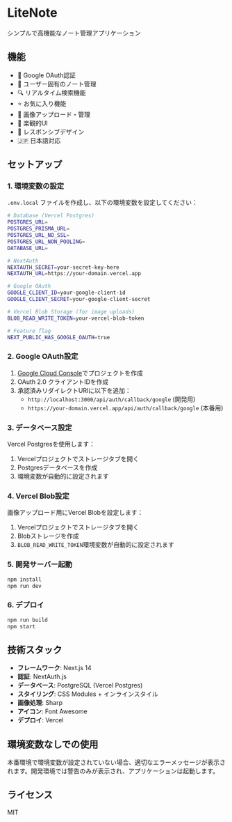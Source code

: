 # LiteNote

シンプルで高機能なノート管理アプリケーション

## 機能

- 🔐 Google OAuth認証
- 📝 ユーザー固有のノート管理
- 🔍 リアルタイム検索機能
- ⭐ お気に入り機能
- 📸 画像アップロード・管理
- 🚀 楽観的UI
- 📱 レスポンシブデザイン
- 🇯🇵 日本語対応

## セットアップ

### 1. 環境変数の設定

`.env.local` ファイルを作成し、以下の環境変数を設定してください：

```bash
# Database (Vercel Postgres)
POSTGRES_URL=
POSTGRES_PRISMA_URL=
POSTGRES_URL_NO_SSL=
POSTGRES_URL_NON_POOLING=
DATABASE_URL=

# NextAuth
NEXTAUTH_SECRET=your-secret-key-here
NEXTAUTH_URL=https://your-domain.vercel.app

# Google OAuth
GOOGLE_CLIENT_ID=your-google-client-id
GOOGLE_CLIENT_SECRET=your-google-client-secret

# Vercel Blob Storage (for image uploads)
BLOB_READ_WRITE_TOKEN=your-vercel-blob-token

# Feature flag
NEXT_PUBLIC_HAS_GOOGLE_OAUTH=true
```

### 2. Google OAuth設定

1. [Google Cloud Console](https://console.cloud.google.com/)でプロジェクトを作成
2. OAuth 2.0 クライアントIDを作成
3. 承認済みリダイレクトURIに以下を追加：
   - `http://localhost:3000/api/auth/callback/google` (開発用)
   - `https://your-domain.vercel.app/api/auth/callback/google` (本番用)

### 3. データベース設定

Vercel Postgresを使用します：

1. Vercelプロジェクトでストレージタブを開く
2. Postgresデータベースを作成
3. 環境変数が自動的に設定されます

### 4. Vercel Blob設定

画像アップロード用にVercel Blobを設定します：

1. Vercelプロジェクトでストレージタブを開く
2. Blobストレージを作成
3. `BLOB_READ_WRITE_TOKEN`環境変数が自動的に設定されます

### 5. 開発サーバー起動

```bash
npm install
npm run dev
```

### 6. デプロイ

```bash
npm run build
npm start
```

## 技術スタック

- **フレームワーク**: Next.js 14
- **認証**: NextAuth.js
- **データベース**: PostgreSQL (Vercel Postgres)
- **スタイリング**: CSS Modules + インラインスタイル
- **画像処理**: Sharp
- **アイコン**: Font Awesome
- **デプロイ**: Vercel

## 環境変数なしでの使用

本番環境で環境変数が設定されていない場合、適切なエラーメッセージが表示されます。開発環境では警告のみが表示され、アプリケーションは起動します。

## ライセンス

MIT